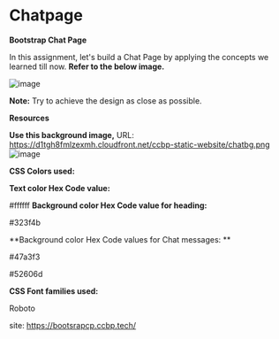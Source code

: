 # Chatpage

**Bootstrap Chat Page**

In this assignment, let's build a Chat Page by applying the concepts we learned till now.
**Refer to the below image.**


![image](https://github.com/P-Joel-Prakash/Bootstrp-chatpage/assets/135586760/2976f969-c541-4311-8d18-a3ae1e508e17)

**Note:**
Try to achieve the design as close as possible.

**Resources**

**Use this background image,**
URL: https://d1tgh8fmlzexmh.cloudfront.net/ccbp-static-website/chatbg.png
 ![image](https://github.com/P-Joel-Prakash/Bootstrp-chatpage/assets/135586760/b3798289-76e1-443d-93ed-636c4daacca3)
 
**CSS Colors used:**

**Text color Hex Code value:**

#ffffff
**Background color Hex Code value for heading:**

#323f4b

**Background color Hex Code values for Chat messages:
**

#47a3f3

#52606d


**CSS Font families used:**

Roboto

site: https://bootsrapcp.ccbp.tech/
